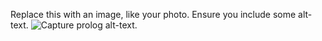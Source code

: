 Replace this with an image, like your photo. Ensure you include some alt-text.
![Capture prolog](https://user-images.githubusercontent.com/102812350/161392976-767e57cf-d5b1-4fa9-961c-8443691c9c45.PNG) alt-text.
